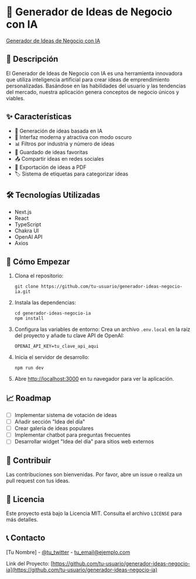
# 🚀 Generador de Ideas de Negocio con IA

[Generador de Ideas de Negocio con IA](https://github.com/user-attachments/assets/a60091ea-3655-415e-8f9c-79f52d9bf160)

## 🌟 Descripción

El Generador de Ideas de Negocio con IA es una herramienta innovadora que utiliza inteligencia artificial para crear ideas de emprendimiento personalizadas. Basándose en las habilidades del usuario y las tendencias del mercado, nuestra aplicación genera conceptos de negocio únicos y viables.

## ✨ Características

- 🧠 Generación de ideas basada en IA
- 🎨 Interfaz moderna y atractiva con modo oscuro
- 📊 Filtros por industria y número de ideas
- 💾 Guardado de ideas favoritas
- 📤 Compartir ideas en redes sociales
- 📄 Exportación de ideas a PDF
- 🏷️ Sistema de etiquetas para categorizar ideas

## 🛠️ Tecnologías Utilizadas

- Next.js
- React
- TypeScript
- Chakra UI
- OpenAI API
- Axios

## 🚀 Cómo Empezar

1. Clona el repositorio:
   ```
   git clone https://github.com/tu-usuario/generador-ideas-negocio-ia.git
   ```

2. Instala las dependencias:
   ```
   cd generador-ideas-negocio-ia
   npm install
   ```

3. Configura las variables de entorno:
   Crea un archivo `.env.local` en la raíz del proyecto y añade tu clave API de OpenAI:
   ```
   OPENAI_API_KEY=tu_clave_api_aqui
   ```

4. Inicia el servidor de desarrollo:
   ```
   npm run dev
   ```

5. Abre [http://localhost:3000](http://localhost:3000) en tu navegador para ver la aplicación.

## 📈 Roadmap

- [ ] Implementar sistema de votación de ideas
- [ ] Añadir sección "Idea del día"
- [ ] Crear galería de ideas populares
- [ ] Implementar chatbot para preguntas frecuentes
- [ ] Desarrollar widget "Idea del día" para sitios web externos

## 🤝 Contribuir

Las contribuciones son bienvenidas. Por favor, abre un issue o realiza un pull request con tus ideas.

## 📄 Licencia

Este proyecto está bajo la Licencia MIT. Consulta el archivo `LICENSE` para más detalles.

## 📞 Contacto

[Tu Nombre] - [@tu_twitter](https://twitter.com/tu_twitter) - tu_email@ejemplo.com

Link del Proyecto: [https://github.com/tu-usuario/generador-ideas-negocio-ia](https://github.com/tu-usuario/generador-ideas-negocio-ia)
